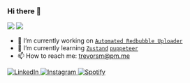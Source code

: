 ### Hi there 👋
![](https://hit.yhype.me/github/profile?user_id=28761454)
![](https://komarev.com/ghpvc/?username=trevsm)

- 🔭 I’m currently working on [`Automated Redbubble Uploader`](https://github.com/trevsm/redbubble-uploader)
- 🌱 I’m currently learning [`Zustand`](https://github.com/pmndrs/zustand) [`puppeteer`](https://pptr.dev/)
- 📫 How to reach me: trevorsm@pm.me

<a href="https://www.linkedin.com/in/trevor-smith-27621613b/" target="_new">
<img src="https://img.shields.io/badge/LinkedIn-%230077B5.svg?&style=flat-square&logo=linkedin&logoColor=white" alt="LinkedIn">
</a>
<a href="https://www.instagram.com/trev_sm/" target="new">
<img src="https://img.shields.io/badge/Instagram-%23E4405F.svg?&style=flat-square&logo=instagram&logoColor=white" alt="Instagram">
</a>
<a href="https://open.spotify.com/playlist/34VXSKqaxu1TCz27ML1ZkI" target="new">
<img src="https://img.shields.io/badge/Spotify-%231ED760.svg?&style=flat-square&logo=spotify&logoColor=white" alt="Spotify">
</a>
